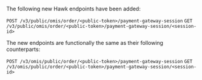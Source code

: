 The following new Hawk endpoints have been added:

`POST /v3/public/omis/order/<public-token>/payment-gateway-session`
`GET /v3/public/omis/order/<public-token>/payment-gateway-session/<session-id>` 

The new endpoints are functionally the same as their following counterparts:

`POST /v3/omis/public/order/<public-token>/payment-gateway-session`
`GET /v3/omis/public/order/<public-token>/payment-gateway-session/<session-id>` 

